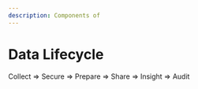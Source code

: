 ```yaml
---
description: Components of
---
```


# Data Lifecycle

Collect =&gt; Secure =&gt; Prepare =&gt; Share =&gt; Insight =&gt; Audit

